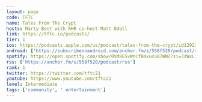```yaml
---
layout: page
code: TFTC
name: Tales From The Crypt
hosts: Marty Bent with RHR co-host Matt Odell
link: https://tftc.io/podcasts/
tier: 1
ios: https://podcasts.apple.com/us/podcast/tales-from-the-crypt/id1292381204
android: ['https://subscribeonandroid.com/anchor.fm/s/558f520/podcast/rss']
spotify: https://open.spotify.com/show/0Vd8E5vWnCfB4xucu87WNZ?si=3dWxLIIMQHCpt6loReUGAg
rss: ['https://anchor.fm/s/558f520/podcast/rss']
rank: 1
twitter: https://twitter.com/tftc21
youtube: https://www.youtube.com/tftc21
level: Intermediate
tags: ['community', ' entertainment']
---
```

